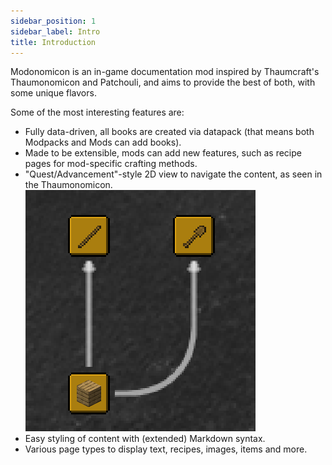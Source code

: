 ```yaml
---
sidebar_position: 1
sidebar_label: Intro
title: Introduction
---
```


Modonomicon is an in-game documentation mod inspired by Thaumcraft's Thaumonomicon and Patchouli, and aims to provide the best of both, with some unique flavors. 

Some of the most interesting features are:
- Fully data-driven, all books are created via datapack (that means both Modpacks and Mods can add books).
- Made to be extensible, mods can add new features, such as recipe pages for mod-specific crafting methods.
- "Quest/Advancement"-style 2D view to navigate the content, as seen in the Thaumonomicon. 
  ![Quest View](/img/intro/quest_view.png)
- Easy styling of content with (extended) Markdown syntax.
- Various page types to display text, recipes, images, items and more.
